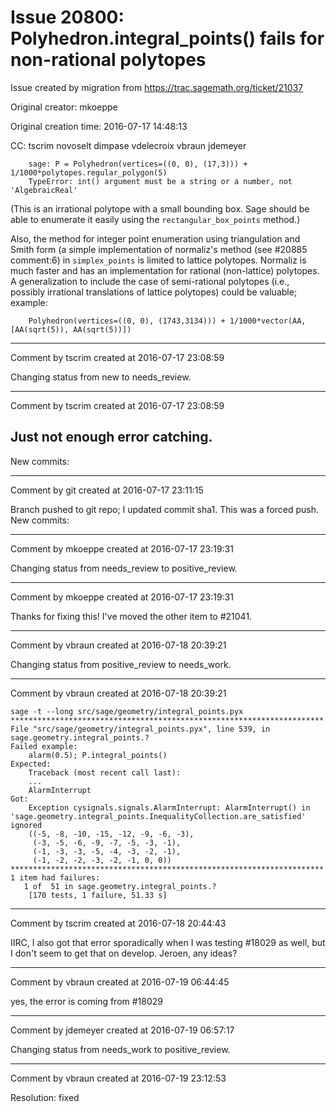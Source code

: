 # Issue 20800: Polyhedron.integral_points() fails for non-rational polytopes

Issue created by migration from https://trac.sagemath.org/ticket/21037

Original creator: mkoeppe

Original creation time: 2016-07-17 14:48:13

CC:  tscrim novoselt dimpase vdelecroix vbraun jdemeyer


```
    sage: P = Polyhedron(vertices=((0, 0), (17,3))) + 1/1000*polytopes.regular_polygon(5)
    TypeError: int() argument must be a string or a number, not 'AlgebraicReal'
```

(This is an irrational polytope with a small bounding box. Sage should be able to enumerate it easily using the `rectangular_box_points` method.)

Also, the method for integer point enumeration using triangulation and Smith form (a simple implementation of normaliz's method (see #20885 comment:6) in `simplex_points` is limited to lattice polytopes. Normaliz is much faster and has an implementation for rational (non-lattice) polytopes. A generalization to include the case of semi-rational polytopes (i.e., possibly irrational translations of lattice polytopes) could be valuable; example:

```
    Polyhedron(vertices=((0, 0), (1743,3134))) + 1/1000*vector(AA, [AA(sqrt(5)), AA(sqrt(5))])
```



---

Comment by tscrim created at 2016-07-17 23:08:59

Changing status from new to needs_review.


---

Comment by tscrim created at 2016-07-17 23:08:59

Just not enough error catching.
----
New commits:


---

Comment by git created at 2016-07-17 23:11:15

Branch pushed to git repo; I updated commit sha1. This was a forced push. New commits:


---

Comment by mkoeppe created at 2016-07-17 23:19:31

Changing status from needs_review to positive_review.


---

Comment by mkoeppe created at 2016-07-17 23:19:31

Thanks for fixing this!
I've moved the other item to #21041.


---

Comment by vbraun created at 2016-07-18 20:39:21

Changing status from positive_review to needs_work.


---

Comment by vbraun created at 2016-07-18 20:39:21


```
sage -t --long src/sage/geometry/integral_points.pyx
**********************************************************************
File "src/sage/geometry/integral_points.pyx", line 539, in sage.geometry.integral_points.?
Failed example:
    alarm(0.5); P.integral_points()
Expected:
    Traceback (most recent call last):
    ...
    AlarmInterrupt
Got:
    Exception cysignals.signals.AlarmInterrupt: AlarmInterrupt() in 'sage.geometry.integral_points.InequalityCollection.are_satisfied' ignored
    ((-5, -8, -10, -15, -12, -9, -6, -3),
     (-3, -5, -6, -9, -7, -5, -3, -1),
     (-1, -3, -3, -5, -4, -3, -2, -1),
     (-1, -2, -2, -3, -2, -1, 0, 0))
**********************************************************************
1 item had failures:
   1 of  51 in sage.geometry.integral_points.?
    [170 tests, 1 failure, 51.33 s]
```



---

Comment by tscrim created at 2016-07-18 20:44:43

IIRC, I also got that error sporadically when I was testing #18029 as well, but I don't seem to get that on develop. Jeroen, any ideas?


---

Comment by vbraun created at 2016-07-19 06:44:45

yes, the error is coming from #18029


---

Comment by jdemeyer created at 2016-07-19 06:57:17

Changing status from needs_work to positive_review.


---

Comment by vbraun created at 2016-07-19 23:12:53

Resolution: fixed
